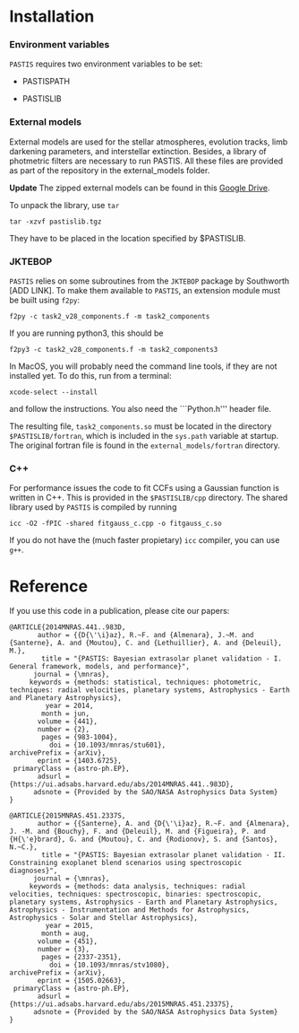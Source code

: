 # Installation

### Environment variables
``PASTIS`` requires two environment variables to be set:

- PASTISPATH

- PASTISLIB

### External models
External models are used for the stellar atmospheres, evolution tracks, limb darkening parameters, and interstellar extinction. Besides, a library of photmetric filters are necessary to run PASTIS. All these files are provided as part of the repository in the external_models folder.

**Update** The zipped external models can be found in this [Google Drive](https://drive.google.com/file/d/1h8NLATVtib9lhFMe7H1hMzYcrRSqvq0R/view?usp=sharing).

To unpack the library, use ``tar``
```
tar -xzvf pastislib.tgz
```

They have to be placed in the location specified by $PASTISLIB.

### JKTEBOP
``PASTIS`` relies on some subroutines from the ``JKTEBOP`` package by Southworth [ADD LINK].
To make them available to ``PASTIS``, an extension module must be built using ``f2py``:
```
f2py -c task2_v28_components.f -m task2_components
```

If you are running python3, this should be
```
f2py3 -c task2_v28_components.f -m task2_components3
```

In MacOS, you will probably need the command line tools, if they are not installed yet. To do this, run from a terminal:
```
xcode-select --install
```
and follow the instructions.
You also need the ```Python.h''' header file.

The resulting file, ``task2_components.so`` must be located in the directory ``$PASTISLIB/fortran``, which is included in the ``sys.path`` variable at startup.
The original fortran file is found in the ``external_models/fortran`` directory.

### C++
For performance issues the code to fit CCFs using a Gaussian function is written in C++. This is provided in the ``$PASTISLIB/cpp`` directory. The shared library used by ``PASTIS`` is compiled by running

```
icc -O2 -fPIC -shared fitgauss_c.cpp -o fitgauss_c.so
```

If you do not have the (much faster propietary) ``icc`` compiler, you can use ``g++``.

# Reference

If you use this code in a publication, please cite our papers:

```
@ARTICLE{2014MNRAS.441..983D,
       author = {{D{\'\i}az}, R.~F. and {Almenara}, J.~M. and {Santerne}, A. and {Moutou}, C. and {Lethuillier}, A. and {Deleuil}, M.},
        title = "{PASTIS: Bayesian extrasolar planet validation - I. General framework, models, and performance}",
      journal = {\mnras},
     keywords = {methods: statistical, techniques: photometric, techniques: radial velocities, planetary systems, Astrophysics - Earth and Planetary Astrophysics},
         year = 2014,
        month = jun,
       volume = {441},
       number = {2},
        pages = {983-1004},
          doi = {10.1093/mnras/stu601},
archivePrefix = {arXiv},
       eprint = {1403.6725},
 primaryClass = {astro-ph.EP},
       adsurl = {https://ui.adsabs.harvard.edu/abs/2014MNRAS.441..983D},
      adsnote = {Provided by the SAO/NASA Astrophysics Data System}
}

@ARTICLE{2015MNRAS.451.2337S,
       author = {{Santerne}, A. and {D{\'\i}az}, R.~F. and {Almenara}, J. -M. and {Bouchy}, F. and {Deleuil}, M. and {Figueira}, P. and {H{\'e}brard}, G. and {Moutou}, C. and {Rodionov}, S. and {Santos}, N.~C.},
        title = "{PASTIS: Bayesian extrasolar planet validation - II. Constraining exoplanet blend scenarios using spectroscopic diagnoses}",
      journal = {\mnras},
     keywords = {methods: data analysis, techniques: radial velocities, techniques: spectroscopic, binaries: spectroscopic, planetary systems, Astrophysics - Earth and Planetary Astrophysics, Astrophysics - Instrumentation and Methods for Astrophysics, Astrophysics - Solar and Stellar Astrophysics},
         year = 2015,
        month = aug,
       volume = {451},
       number = {3},
        pages = {2337-2351},
          doi = {10.1093/mnras/stv1080},
archivePrefix = {arXiv},
       eprint = {1505.02663},
 primaryClass = {astro-ph.EP},
       adsurl = {https://ui.adsabs.harvard.edu/abs/2015MNRAS.451.2337S},
      adsnote = {Provided by the SAO/NASA Astrophysics Data System}
}
```
